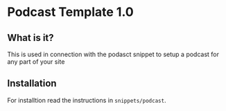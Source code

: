 # Podcast Template 1.0

## What is it?

This is used in connection with the podasct snippet to setup a podcast for any part of your site

## Installation

For installtion read the instructions in `snippets/podcast`.
